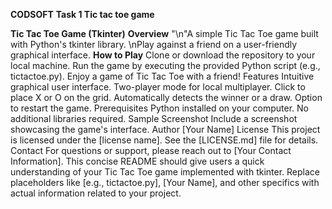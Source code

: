 **CODSOFT**
**Task 1 Tic tac toe game**

**Tic Tac Toe Game (Tkinter)**
**Overview**
"\n"A simple Tic Tac Toe game built with Python's tkinter library.
\nPlay against a friend on a user-friendly graphical interface.
**How to Play**
Clone or download the repository to your local machine.
Run the game by executing the provided Python script (e.g., tictactoe.py).
Enjoy a game of Tic Tac Toe with a friend!
Features
Intuitive graphical user interface.
Two-player mode for local multiplayer.
Click to place X or O on the grid.
Automatically detects the winner or a draw.
Option to restart the game.
Prerequisites
Python installed on your computer.
No additional libraries required.
Sample Screenshot
Include a screenshot showcasing the game's interface.
Author
[Your Name]
License
This project is licensed under the [license name]. See the [LICENSE.md] file for details.
Contact
For questions or support, please reach out to [Your Contact Information].
This concise README should give users a quick understanding of your Tic Tac Toe game implemented with tkinter. Replace placeholders like [e.g., tictactoe.py], [Your Name], and other specifics with actual information related to your project.
